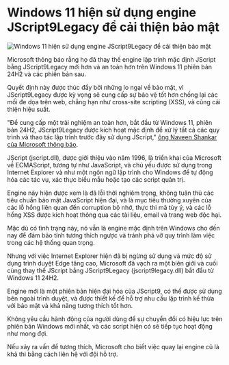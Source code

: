 # Windows 11 hiện sử dụng engine JScript9Legacy để cải thiện bảo mật

![Windows 11 hiện sử dụng engine JScript9Legacy để cải thiện bảo mật](https://www.bleepstatic.com/content/hl-images/2025/02/07/Windows-11.jpg)

Microsoft thông báo rằng họ đã thay thế engine lập trình mặc định JScript bằng JScript9Legacy mới hơn và an toàn hơn trên Windows 11 phiên bản 24H2 và các phiên bản sau.

Quyết định này được thúc đẩy bởi những lo ngại về bảo mật, vì JScript9Legacy được kỳ vọng sẽ cung cấp sự bảo vệ tốt hơn chống lại các mối đe dọa trên web, chẳng hạn như cross-site scripting (XSS), và cũng cải thiện hiệu suất.

"Để cung cấp một trải nghiệm an toàn hơn, bắt đầu từ Windows 11, phiên bản 24H2, JScript9Legacy được kích hoạt mặc định để xử lý tất cả các quy trình và thao tác lập trình trước đây sử dụng JScript," [ông Naveen Shankar của Microsoft thông báo](https://techcommunity.microsoft.com/blog/windows-itpro-blog/jscript9legacy-scripting-engine-now-enabled-by-default/4431326).

JScript (jscript.dll), được giới thiệu vào năm 1996, là triển khai của Microsoft về ECMAScript, tương tự như JavaScript, và chủ yếu được sử dụng trong Internet Explorer và như một ngôn ngữ lập trình cho Windows để tự động hóa các tác vụ, xác thực biểu mẫu hoặc tạo các script quản trị.

Engine này hiện được xem là đã lỗi thời nghiêm trọng, không tuân thủ các tiêu chuẩn bảo mật JavaScript hiện đại, và là mục tiêu thường xuyên của các lỗ hổng liên quan đến corruption bộ nhớ, thực thi mã tùy ý, và các lỗ hổng XSS được kích hoạt thông qua các tài liệu, email và trang web độc hại.

Mặc dù có tình trạng này, nó vẫn là engine mặc định trên Windows cho đến nay để đảm bảo tính tương thích ngược và tránh phá vỡ quy trình làm việc trong các hệ thống quan trọng.

Nhưng với việc Internet Explorer hiện đã bị ngừng sử dụng và mức độ sử dụng trình duyệt Edge tăng cao, Microsoft đã vạch ra một biên giới và cuối cùng thay thế JScript bằng JScript9Legacy (jscript9legacy.dll) bắt đầu từ Windows 11 24H2.

Engine mới là một phiên bản hiện đại hóa của JScript9, có thể được sử dụng bên ngoài trình duyệt, và được thiết kế để hỗ trợ nhu cầu lập trình kế thừa với bảo mật và khả năng tương thích tốt hơn.

Không yêu cầu hành động của người dùng để sự chuyển đổi có hiệu lực trên phiên bản Windows mới nhất, và các script hiện có sẽ tiếp tục hoạt động như mong đợi.

Nếu xảy ra vấn đề tương thích, Microsoft cho biết việc quay lại engine cũ là khả thi bằng cách liên hệ với đội hỗ trợ.